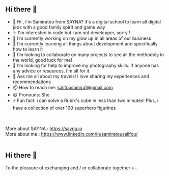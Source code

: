 ## Hi there 👋

- 👋 Hi , i'm Samiratou from SAYNA? it's a digital school to learn all digital jobs with a good family spirit and game way
- ✨ I'm interested in code but i am not developper, sorry !
- 🔭 I’m currently working on my glow up in all areas of our business
- 🌱 I’m currently learning all things about development and specifically how to learn it
- 👯 I’m looking to collaborate on many projects to see all the methodoly in the world, good luck for me!
- 🤔 I’m looking for help to improve my photography skills. If anyone has any advice or resources, i'm all for it.
- 💬 Ask me all about my travels! I love sharing my experiences and recommendations
- 📫 How to reach me: salifousamira1@gmail.com
- 😄 Pronouns: She
- ⚡ Fun fact: i can solve a Rubik's cube in less than two minutes! Plus, i have a collection of over 100 superhero figurines

<br><br>
More about SAYNA : https://sayna.io <br>
More about me : https://www.linkedin.com/in/samiratousalifou/
<br><br>

## Hi there 👋

<!--
**sarasara2003/sarasara2003** is a ✨ _special_ ✨ repository because its `README.md` (this file) appears on your GitHub profile.

Here are some ideas to get you started:

- 👋 Hi , i'm Samiratou from SAYNA? it's a digital school to learn all digital jobs with a good family spirit and game way
- ✨ I'm interested in code but i am not developper, sorry !
- 🔭 I’m currently working on my glow up in all areas of our business
- 🌱 I’m currently learning all things about development and specifically how to learn it
- 👯 I’m looking to collaborate on many projects to see all the methodoly in the world, good luck for me!
- 🤔 I’m looking for help to improve my photography skills. If anyone has any advice or resources, i'm all for it.
- 💬 Ask me all about my travels! I love sharing my experiences and recommendations
- 📫 How to reach me: salifousamira1@gmail.com
- 😄 Pronouns: She
- ⚡ Fun fact: i can solve a Rubik's cube in less than two minutes! Plus, i have a collection of over 100 superhero figurines

<br><br>
More about SAYNA : https://sayna.io <br>
More about me : https://www.linkedin.com/in/samiratousalifou/
<br><br>

--> To the pleasure of exchanging and / or collaborate together <--

